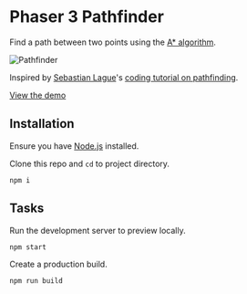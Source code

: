 # Phaser 3 Pathfinder

Find a path between two points using the [A\* algorithm](https://en.wikipedia.org/wiki/A*_search_algorithm).

![Pathfinder](https://user-images.githubusercontent.com/7384630/67167093-b12d8700-f38d-11e9-8dcf-b92d5e0ca441.gif)

Inspired by [Sebastian Lague](https://twitter.com/sebastianlague)'s [coding tutorial on pathfinding](https://www.youtube.com/watch?v=-L-WgKMFuhE).

[View the demo](https://sebsowter.github.io/phaser-pathfinder/)

## Installation

Ensure you have [Node.js](https://nodejs.org) installed.

Clone this repo and `cd` to project directory.

```
npm i
```

## Tasks

Run the development server to preview locally.

```
npm start
```

Create a production build.

```
npm run build
```
